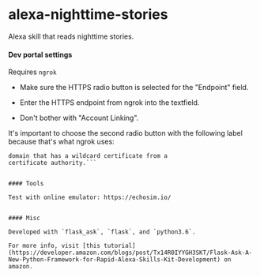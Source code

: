 # alexa-nighttime-stories
Alexa skill that reads nighttime stories. 




#### Dev portal settings

Requires `ngrok`


- Make sure the HTTPS radio button is selected for the "Endpoint" field.

- Enter the HTTPS endpoint from ngrok into the textfield.

- Don't bother with "Account Linking".




It's important to choose the second radio button with the following label because that's what ngrok uses:

```My development endpoint is a subdomain of a 
domain that has a wildcard certificate from a 
certificate authority.```


#### Tools

Test with online emulator: https://echosim.io/


#### Misc

Developed with `flask_ask`, `flask`, and `python3.6`.

For more info, visit [this tutorial](https://developer.amazon.com/blogs/post/Tx14R0IYYGH3SKT/Flask-Ask-A-New-Python-Framework-for-Rapid-Alexa-Skills-Kit-Development) on amazon.